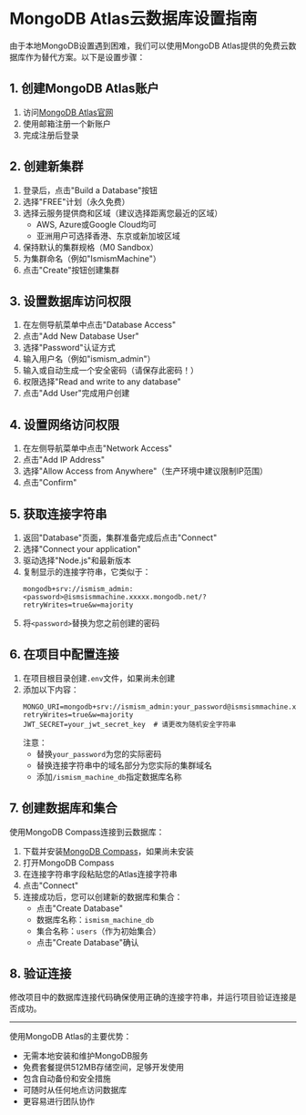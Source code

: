 # MongoDB Atlas云数据库设置指南

由于本地MongoDB设置遇到困难，我们可以使用MongoDB Atlas提供的免费云数据库作为替代方案。以下是设置步骤：

## 1. 创建MongoDB Atlas账户

1. 访问[MongoDB Atlas官网](https://www.mongodb.com/cloud/atlas/register)
2. 使用邮箱注册一个新账户
3. 完成注册后登录

## 2. 创建新集群

1. 登录后，点击"Build a Database"按钮
2. 选择"FREE"计划（永久免费）
3. 选择云服务提供商和区域（建议选择距离您最近的区域）
   - AWS, Azure或Google Cloud均可
   - 亚洲用户可选择香港、东京或新加坡区域
4. 保持默认的集群规格（M0 Sandbox）
5. 为集群命名（例如"IsmismMachine"）
6. 点击"Create"按钮创建集群

## 3. 设置数据库访问权限

1. 在左侧导航菜单中点击"Database Access"
2. 点击"Add New Database User"
3. 选择"Password"认证方式
4. 输入用户名（例如"ismism_admin"）
5. 输入或自动生成一个安全密码（请保存此密码！）
6. 权限选择"Read and write to any database"
7. 点击"Add User"完成用户创建

## 4. 设置网络访问权限

1. 在左侧导航菜单中点击"Network Access"
2. 点击"Add IP Address"
3. 选择"Allow Access from Anywhere"（生产环境中建议限制IP范围）
4. 点击"Confirm"

## 5. 获取连接字符串

1. 返回"Database"页面，集群准备完成后点击"Connect"
2. 选择"Connect your application"
3. 驱动选择"Node.js"和最新版本
4. 复制显示的连接字符串，它类似于：
   ```
   mongodb+srv://ismism_admin:<password>@ismsismmachine.xxxxx.mongodb.net/?retryWrites=true&w=majority
   ```
5. 将`<password>`替换为您之前创建的密码

## 6. 在项目中配置连接

1. 在项目根目录创建`.env`文件，如果尚未创建
2. 添加以下内容：
   ```
   MONGO_URI=mongodb+srv://ismism_admin:your_password@ismsismmachine.xxxxx.mongodb.net/ismism_machine_db?retryWrites=true&w=majority
   JWT_SECRET=your_jwt_secret_key  # 请更改为随机安全字符串
   ```
   注意：
   - 替换`your_password`为您的实际密码
   - 替换连接字符串中的域名部分为您实际的集群域名
   - 添加`/ismism_machine_db`指定数据库名称

## 7. 创建数据库和集合

使用MongoDB Compass连接到云数据库：

1. 下载并安装[MongoDB Compass](https://www.mongodb.com/products/compass)，如果尚未安装
2. 打开MongoDB Compass
3. 在连接字符串字段粘贴您的Atlas连接字符串
4. 点击"Connect"
5. 连接成功后，您可以创建新的数据库和集合：
   - 点击"Create Database"
   - 数据库名称：`ismism_machine_db`
   - 集合名称：`users`（作为初始集合）
   - 点击"Create Database"确认

## 8. 验证连接

修改项目中的数据库连接代码确保使用正确的连接字符串，并运行项目验证连接是否成功。

---

使用MongoDB Atlas的主要优势：
- 无需本地安装和维护MongoDB服务
- 免费套餐提供512MB存储空间，足够开发使用
- 包含自动备份和安全措施
- 可随时从任何地点访问数据库
- 更容易进行团队协作 